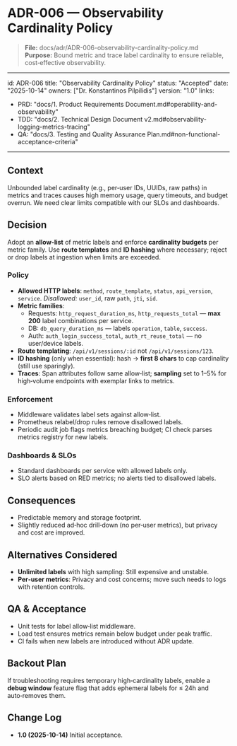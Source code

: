 # ADR-006 — Observability Cardinality Policy

> **File:** docs/adr/ADR-006-observability-cardinality-policy.md  
> **Purpose:** Bound metric and trace label cardinality to ensure reliable, cost‑effective observability.

---

id: ADR-006
title: "Observability Cardinality Policy"
status: "Accepted"
date: "2025-10-14"
owners: ["Dr. Konstantinos Pilpilidis"]
version: "1.0"
links:

- PRD: "docs/1. Product Requirements Document.md#operability-and-observability"
- TDD: "docs/2. Technical Design Document v2.md#observability-logging-metrics-tracing"
- QA: "docs/3. Testing and Quality Assurance Plan.md#non-functional-acceptance-criteria"

---

## Context

Unbounded label cardinality (e.g., per‑user IDs, UUIDs, raw paths) in metrics and traces causes high memory usage, query timeouts, and budget overrun. We need clear limits compatible with our SLOs and dashboards.

## Decision

Adopt an **allow‑list** of metric labels and enforce **cardinality budgets** per metric family. Use **route templates** and **ID hashing** where necessary; reject or drop labels at ingestion when limits are exceeded.

### Policy

- **Allowed HTTP labels**: `method`, `route_template`, `status`, `api_version`, `service`. _Disallowed:_ `user_id`, raw `path`, `jti`, `sid`.
- **Metric families**:
  - Requests: `http_request_duration_ms`, `http_requests_total` — **max 200** label combinations per service.
  - DB: `db_query_duration_ms` — labels `operation`, `table`, `success`.
  - Auth: `auth_login_success_total`, `auth_rt_reuse_total` — no user/device labels.
- **Route templating**: `/api/v1/sessions/:id` not `/api/v1/sessions/123`.
- **ID hashing** (only when essential): hash → **first 8 chars** to cap cardinality (still use sparingly).
- **Traces**: Span attributes follow same allow‑list; **sampling** set to 1–5% for high‑volume endpoints with exemplar links to metrics.

### Enforcement

- Middleware validates label sets against allow‑list.
- Prometheus relabel/drop rules remove disallowed labels.
- Periodic audit job flags metrics breaching budget; CI check parses metrics registry for new labels.

### Dashboards & SLOs

- Standard dashboards per service with allowed labels only.
- SLO alerts based on RED metrics; no alerts tied to disallowed labels.

## Consequences

- Predictable memory and storage footprint.
- Slightly reduced ad‑hoc drill‑down (no per‑user metrics), but privacy and cost are improved.

## Alternatives Considered

- **Unlimited labels** with high sampling: Still expensive and unstable.
- **Per‑user metrics**: Privacy and cost concerns; move such needs to logs with retention controls.

## QA & Acceptance

- Unit tests for label allow‑list middleware.
- Load test ensures metrics remain below budget under peak traffic.
- CI fails when new labels are introduced without ADR update.

## Backout Plan

If troubleshooting requires temporary high‑cardinality labels, enable a **debug window** feature flag that adds ephemeral labels for ≤ 24h and auto‑removes them.

## Change Log

- **1.0 (2025-10-14)** Initial acceptance.
